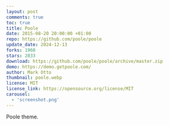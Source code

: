 ```yaml
---
layout: post
comments: true
toc: true
title: Poole
date: 2015-08-20 20:00:00 +01:00
repo: https://github.com/poole/poole
update_date: 2024-12-13
forks: 1960
stars: 2833
download: https://github.com/poole/poole/archive/master.zip
demo: https://demo.getpoole.com/
author: Mark Otto
thumbnail: poole.webp
license: MIT
license_link: https://opensource.org/license/MIT
carousel:
  - 'screenshot.png'
---
```


Poole theme.
